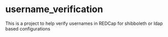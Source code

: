 # username_verification

This is a project to help verify usernames in REDCap for shibboleth or ldap based configurations